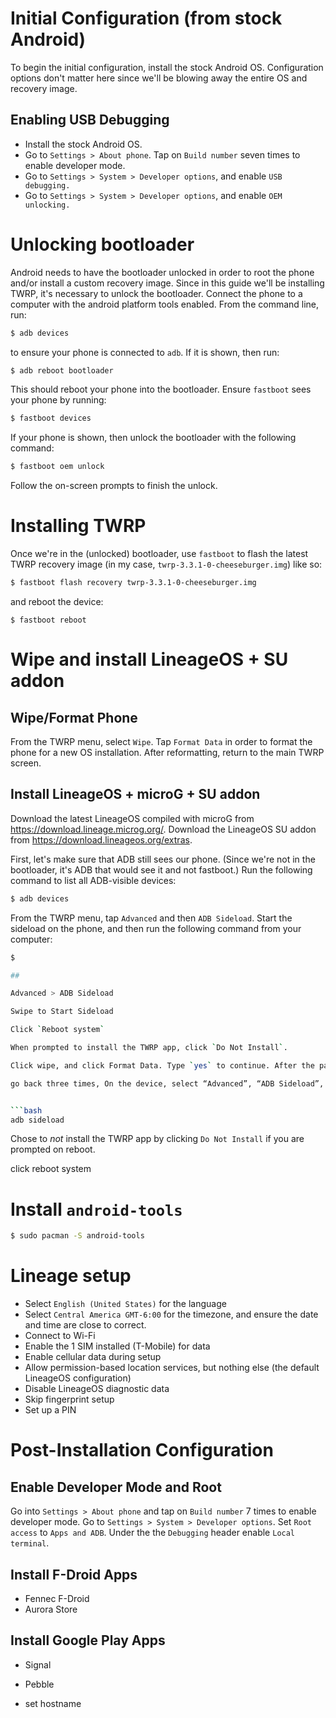# Initial Configuration (from stock Android)

To begin the initial configuration, install the stock Android OS. Configuration options don't matter here since we'll be blowing away the entire OS and recovery image.

## Enabling USB Debugging

- Install the stock Android OS.
- Go to `Settings > About phone`. Tap on `Build number` seven times to enable developer mode.
- Go to `Settings > System > Developer options`, and enable `USB debugging.`
- Go to `Settings > System > Developer options`, and enable `OEM unlocking.`

# Unlocking bootloader

Android needs to have the bootloader unlocked in order to root the phone and/or install a custom recovery image. Since in this guide we'll be installing TWRP, it's necessary to unlock the bootloader. Connect the phone to a computer with the android platform tools enabled. From the command line, run:

```bash
$ adb devices
```

to ensure your phone is connected to `adb`. If it is shown, then run:

```bash
$ adb reboot bootloader
```

This should reboot your phone into the bootloader. Ensure `fastboot` sees your phone by running:

```bash
$ fastboot devices
```

If your phone is shown, then unlock the bootloader with the following command:

```bash
$ fastboot oem unlock
```

Follow the on-screen prompts to finish the unlock.

# Installing TWRP

Once we're in the (unlocked) bootloader, use `fastboot` to flash the latest TWRP recovery image (in my case, `twrp-3.3.1-0-cheeseburger.img`) like so:

```bash
$ fastboot flash recovery twrp-3.3.1-0-cheeseburger.img
```

and reboot the device:

```
$ fastboot reboot
```

# Wipe and install LineageOS + SU addon

## Wipe/Format Phone

From the TWRP menu, select `Wipe`. Tap `Format Data` in order to format the phone for a new OS installation. After reformatting, return to the main TWRP screen.

## Install LineageOS + microG + SU addon

Download the latest LineageOS compiled with microG from https://download.lineage.microg.org/.
Download the LineageOS SU addon from https://download.lineageos.org/extras.

First, let's make sure that ADB still sees our phone. (Since we're not in the bootloader, it's ADB that would see it and not fastboot.) Run the following command to list all ADB-visible devices:

```bash
$ adb devices
```

From the TWRP menu, tap `Advanced` and then `ADB Sideload`. Start the sideload on the phone, and then run the following command from your computer:

```bash
$ 

## 

Advanced > ADB Sideload

Swipe to Start Sideload

Click `Reboot system`

When prompted to install the TWRP app, click `Do Not Install`.

Click wipe, and click Format Data. Type `yes` to continue. After the partitiioning is complete, press `Back` twice and click `Advanced Wipe`.  Return to the previous menu and tap Advanced Wipe, then select the Cache and System partitions and then Swipe to Wipe.

go back three times, On the device, select “Advanced”, “ADB Sideload”, then swipe to begin sideload.


```bash
adb sideload 
```

Chose to *not* install the TWRP app by clicking `Do Not Install` if you are prompted on reboot.

click reboot system

# Install `android-tools`

```bash
$ sudo pacman -S android-tools
```

# Lineage setup

- Select `English (United States)` for the language
- Select `Central America GMT-6:00` for the timezone, and ensure the date and time are close to correct.
- Connect to Wi-Fi
- Enable the 1 SIM installed (T-Mobile) for data
- Enable cellular data during setup
- Allow permission-based location services, but nothing else (the default LineageOS configuration)
- Disable LineageOS diagnostic data
- Skip fingerprint setup
- Set up a PIN

# Post-Installation Configuration

## Enable Developer Mode and Root

Go into `Settings > About phone` and tap on `Build number` 7 times to enable developer mode.
Go to `Settings > System > Developer options`. Set `Root access` to `Apps and ADB`. Under the the `Debugging` header enable `Local terminal`.

## Install F-Droid Apps
- Fennec F-Droid
- Aurora Store

## Install Google Play Apps
- Signal
- Pebble


- set hostname